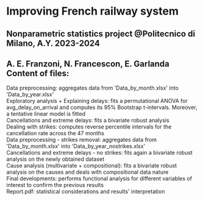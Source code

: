 # Improving French railway system
Nonparametric statistics project @Politecnico di Milano, A.Y. 2023-2024
---------
A. E. Franzoni, N. Francescon, E. Garlanda <br />
Content of files: <br />
---------
Data preprocessing: aggregates data from 'Data_by_month.xlsx' into 'Data_by_year.xlsx' <br />
Exploratory analysis + Explaining delays: fits a permutational ANOVA for avg_delay_on_arrival and computes its 95% Bootstrap t-intervals. Moreover, a tentative linear model is fitted <br />
Cancellations and extreme delays: fits a bivariate robust analysis <br />
Dealing with strikes: computes reverse percentile intervals for the cancellation rate across the 47 months <br />
Data preprocessing - strikes removal: aggregates data from 'Data_by_month.xlsx' into 'Data_by_year_nostrikes.xlsx' <br />
Cancellations and extreme delays - no strikes:  fits again a bivariate robust analysis on the newly obtained dataset <br />
Cause analysis (multivariate + compositional): fits a bivariate robust analysis on the causes and deals with compositional data nature <br />
Final developments: performs functional analysis for different variables of interest to confirm the previous results <br />
Report.pdf: statistical considerations and results' interpretation
